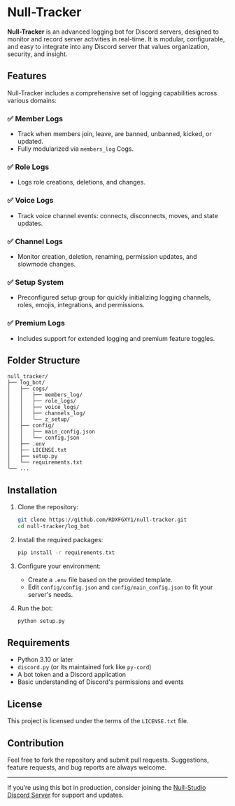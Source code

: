 # Null-Tracker

**Null-Tracker** is an advanced logging bot for Discord servers, designed to monitor and record server activities in real-time. It is modular, configurable, and easy to integrate into any Discord server that values organization, security, and insight.

## Features

Null-Tracker includes a comprehensive set of logging capabilities across various domains:

### ✅ Member Logs
- Track when members join, leave, are banned, unbanned, kicked, or updated.
- Fully modularized via `members_log` Cogs.

### ✅ Role Logs
- Logs role creations, deletions, and changes.

### ✅ Voice Logs
- Track voice channel events: connects, disconnects, moves, and state updates.

### ✅ Channel Logs
- Monitor creation, deletion, renaming, permission updates, and slowmode changes.

### ✅ Setup System
- Preconfigured setup group for quickly initializing logging channels, roles, emojis, integrations, and permissions.

### ✅ Premium Logs
- Includes support for extended logging and premium feature toggles.

## Folder Structure

```
null_tracker/
├── log_bot/
│   ├── cogs/
│   │   ├── members_log/
│   │   ├── role_logs/
│   │   ├── voice_logs/
│   │   ├── channels_log/
│   │   └── z_setup/
│   ├── config/
│   │   ├── main_config.json
│   │   └── config.json
│   ├── .env
│   ├── LICENSE.txt
│   ├── setup.py
│   └── requirements.txt
└── ...
```

## Installation

1. Clone the repository:
   ```bash
   git clone https://github.com/RDXFGXY1/null-tracker.git
   cd null-tracker/log_bot
   ```

2. Install the required packages:
   ```bash
   pip install -r requirements.txt
   ```

3. Configure your environment:
   - Create a `.env` file based on the provided template.
   - Edit `config/config.json` and `config/main_config.json` to fit your server's needs.

4. Run the bot:
   ```bash
   python setup.py
   ```

## Requirements

- Python 3.10 or later
- `discord.py` (or its maintained fork like `py-cord`)
- A bot token and a Discord application 
- Basic understanding of Discord's permissions and events

## License

This project is licensed under the terms of the `LICENSE.txt` file.

## Contribution

Feel free to fork the repository and submit pull requests. Suggestions, feature requests, and bug reports are always welcome.

---

If you’re using this bot in production, consider joining the [Null-Studio Discord Server](https://discord.gg/aFvUxKejw4) for support and updates.
```

